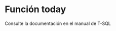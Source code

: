 ﻿---
FunctionName: "today"
FunctionType: "Crono"
Autogenerated: true
---

# Función  today

Consulte la documentación en el manual de T-SQL
